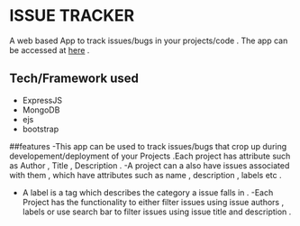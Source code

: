 # ISSUE TRACKER
A web based App to track issues/bugs in your projects/code . The app can be accessed at [here](https://polar-wildwood-85695.herokuapp.com/)  .
## Tech/Framework used
- ExpressJS
- MongoDB
- ejs
- bootstrap

##features
-This app can be used to track issues/bugs that crop up during developement/deployment of your Projects .Each project has attribute such as Author , Title , Description .
-A project can a also have issues associated with them , which have attributes such as name , description , labels etc .
- A label is a tag which describes the category a issue falls in .
-Each Project has the functionality to  either filter issues using issue authors , labels or use search bar to filter issues using issue title and description .

